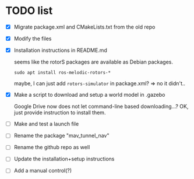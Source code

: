 # TODO list

- [x] Migrate package.xml and CMakeLists.txt from the old repo
- [x] Modify the files
- [x] Installation instructions in README.md

  seems like the rotorS packages are available as Debian packages.

  `sudo apt install ros-melodic-rotors-*`

  maybe, I can just add `rotors-simulator` in package.xml? => no it didn't..

- [x] Make a script to download and setup a world model in .gazebo

  Google Drive now does not let command-line based downloading...?
  OK, just provide instruction to install them.

- [ ] Make and test a launch file
- [ ] Rename the package "mav_tunnel_nav"
- [ ] Rename the github repo as well
- [ ] Update the installation+setup instructions
- [ ] Add a manual control(?)
